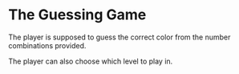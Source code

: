 # The Guessing Game

The player is supposed to guess the correct color from the number combinations provided.

The player can also choose which level to play in.